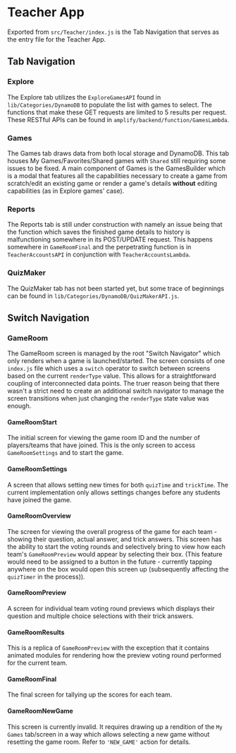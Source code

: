 # Teacher App

Exported from `src/Teacher/index.js` is the Tab Navigation that serves as the entry file for the Teacher App. 


## Tab Navigation

### Explore

The Explore tab utilizes the `ExploreGamesAPI` found in `lib/Categories/DynamoDB` to populate the list with games to select. The functions that make these GET requests are limited to 5 results per request. These RESTful APIs can be found in `amplify/backend/function/GamesLambda`. 

### Games

The Games tab draws data from both local storage and DynamoDB. This tab houses My Games/Favorites/Shared games with `Shared` still requiring some issues to be fixed. A main component of Games is the GamesBuilder which is a modal that features all the capabilities necessary to create a game from scratch/edit an existing game or render a game's details **without** editing capabilities (as in Explore games' case).

### Reports

The Reports tab is still under construction with namely an issue being that the function which saves the finished game details to history is malfunctioning somewhere in its POST/UPDATE request. This happens somewhere in `GameRoomFinal` and the perpetrating function is in `TeacherAccountsAPI` in conjunction with `TeacherAccountsLambda`. 

### QuizMaker

The QuizMaker tab has not been started yet, but some trace of beginnings can be found in `lib/Categories/DynamoDB/QuizMakerAPI.js`.


## Switch Navigation

### GameRoom

The GameRoom screen is managed by the root "Switch Navigator" which only renders when a game is launched/started. The screen consists of one `index.js` file which uses a `switch` operator to switch between screens based on the current `renderType` value. This allows for a straightforward coupling of interconnected data points. The truer reason being that there wasn't a strict need to create an additional switch navigator to manage the screen transitions when just changing the `renderType` state value was enough.

#### GameRoomStart

The initial screen for viewing the game room ID and the number of players/teams that have joined. This is the only screen to access `GameRoomSettings` and to start the game.

#### GameRoomSettings

A screen that allows setting new times for both `quizTime` and `trickTime`. The current implementation only allows settings changes before any students have joined the game.

#### GameRoomOverview

The screen for viewing the overall progress of the game for each team - showing their question, actual answer, and trick answers. This screen has the ability to start the voting rounds and selectively bring to view how each team's `GameRoomPreview` would appear by selecting their box. (This feature would need to be assigned to a button in the future - currently tapping anywhere on the box would open this screen up (subsequently affecting the `quizTimer` in the process)).

#### GameRoomPreview

A screen for individual team voting round previews which displays their question and multiple choice selections with their trick answers.

#### GameRoomResults

This is a replica of `GameRoomPreview` with the exception that it contains animated modules for rendering how the preview voting round performed for the current team.

#### GameRoomFinal

The final screen for tallying up the scores for each team.

#### GameRoomNewGame

This screen is currently invalid. It requires drawing up a rendition of the `My Games` tab/screen in a way which allows selecting a new game without resetting the game room. Refer to `'NEW_GAME'` action for details.